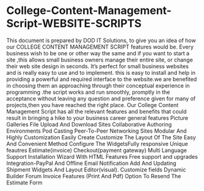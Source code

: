 # College-Content-Management-Script-WEBSITE-SCRIPTS
This document is prepared by DOD IT Solutions, to give you an idea of how our COLLEGE CONTENT MANAGEMENT SCRIPT features would be. Every business wish to be one or other way the same and if you want to start a site ,this allows small business owners manage their entire site, or change their web site design in seconds. It’s perfect for small business websites and is really easy to use and to implement. this is easy to install and help in providing a powerful and required interface to the website.we are benefited in choosing them an approaching through their conceptual  experience in programming .the script works and run smoothly, promptly in the acceptance without leaving any question and preference given for many of  projects,then you have reached the right place. Our College Content Management Script has all the relevant features and benefits that could result in bringing a hike to your business career
general features
Picture Galleries File Upload And Download Sites
Collaborative Authoring Environments
Pod Casting
Peer-To-Peer Networking Sites
Modular And Highly Customization
Easily Create Customize The Layout Of The Site
Easy And Convenient Method
Configure The WidgetsFully responsive
Unique feautres
Estimate(invoice)
Checkout(payment gateway)
Multi Language Support
Installation Wizard With HTML Features
Free support and upgrades
Integration-PayPal And Offline
Email Notification
Add And Updating Shipment
Widgets And Layout Editor(visual).
Customize fields
Dynamic Builder Forum
Invoice Features (Print And Pdf)
Option To Resend The Estimate Form
